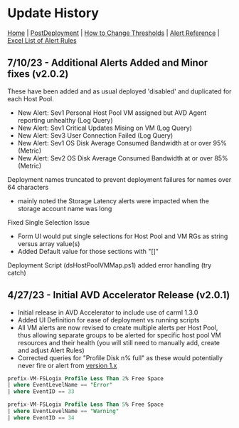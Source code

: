 # Update History

[Home](./readme.md) | [PostDeployment](./postDeploy.md) | [How to Change Thresholds](./changeAlertThreshold.md) | [Alert Reference](./alertReference.md) | [Excel List of Alert Rules](./references/alerts.xlsx)

## 7/10/23 - Additional Alerts Added and Minor fixes (v2.0.2)

These have been added and as usual deployed 'disabled' and duplicated for each Host Pool.
- New Alert: Sev1 Personal Host Pool VM assigned but AVD Agent reporting unhealthy (Log Query)
- New Alert: Sev1 Critical Updates Mising on VM (Log Query)
- New Alert: Sev3 User Connection Failed (Log Query)
- New Alert: Sev1 OS Disk Average Consumed Bandwidth at or over 95% (Metric)
- New Alert: Sev2 OS Disk Average Consumed Bandwidth at or over 85% (Metric)

Deployment names truncated to prevent deployment failures for names over 64 characters
- mainly noted the Storage Latency alerts were impacted when the storage account name was long

Fixed Single Selection Issue
- Form UI would put single selections for Host Pool and VM RGs as string versus array value(s) 
- Added Default value for those sections with "[]"

Deployment Script (dsHostPoolVMMap.ps1) added error handling (try catch)


## 4/27/23 - Initial AVD Accelerator Release (v2.0.1)

- Initial release in AVD Accelerator to include use of carml 1.3.0
- Added UI Definition for ease of deployment vs running scripts  
- All VM alerts are now revised to create multiple alerts per Host Pool, thus allowing separate groups to be alerted for specific host pool VM resources and their health (you will still need to manually add, create and adjust Alert Rules)
- Corrected queries for "Profile Disk n% full" as these would potentially never fire or alert from [version 1.x](https://github.com/JCoreMS/AVDAlerts)

```sql
prefix-VM-FSLogix Profile Less Than 2% Free Space  
| where EventLevelName == "Error"  
| where EventID == 33  

prefix-VM-FSLogix Profile Less Than 5% Free Space
| where EventLevelName == "Warning"
| where EventID == 34
```
